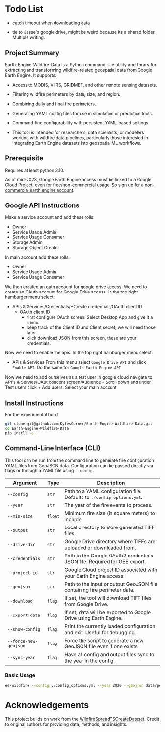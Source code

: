 # Todo List

- catch timeout when downloading data

- tie to Jesse's google drive, might be weird because its a shared folder. Multiple writing.

## Project Summary
Earth-Engine-Wildfire-Data is a Python command-line utility and library for extracting and
transforming wildfire-related geospatial data from Google Earth Engine. It supports:

- Access to MODIS, VIIRS, GRIDMET, and other remote sensing datasets.

- Filtering wildfire perimeters by date, size, and region.

- Combining daily and final fire perimeters.

- Generating YAML config files for use in simulation or prediction tools.

- Command-line configurability with persistent YAML-based settings.

- This tool is intended for researchers, data scientists, or modelers working with wildfire data
pipelines, particularly those interested in integrating Earth Engine datasets into geospatial ML
workflows.

## Prerequisite

 Requires at least python 3.10.

 As of mid-2023, Google Earth Engine access must be linked to a Google Cloud Project, even for
 free/non-commercial usage. So sign up for a [non-commercial earth engine account](https://earthengine.google.com/noncommercial/).
 


## Google API Instructions 

 Make a service account and add these rolls:
 - Owner
 - Service Usage Admin
 - Service Usage Consumer
 - Storage Admin
 - Storage Object Creator

 In main account add these rolls:
 - Owner
 - Service Usage Admin
 - Service Usage Consumer

 We then created an oath account for google drive access.
We need to create an OAuth account for Google Drive access. In the top right hamburger menu select:

 - APIs & Services/Credentials/+Create credentials/OAuth client ID
	- OAuth client ID
		- first configure OAuth screen. Select Desktop App and give it a name.
		- keep track of the Client ID and Client secret, we will need those later.
		- click download JSON from this screen, these are your credentials.

Now we need to enable the apis. In the top right hamburger menu select:

- APIs & Services
From this menu select `Google Drive API` and click `Enable API`. Do the same for `Google Earth Engine API`

 Now we need to add ourselves as a test user
 in google cloud navigate to API's & Servies/OAut concent screen/Audience
	- Scroll down and under Test users click + Add users. Select your main account.


## Install Instructions
For the experimental build
```bash
git clone git@github.com:KylesCorner/Earth-Engine-Wildfire-Data.git
cd Earth-Engine-Wildfire-Data
pip instll -e .
```

## Command-Line Interface (CLI)

This tool can be run from the command line to generate fire configuration YAML files from GeoJSON
data. Configuration can be passed directly via flags or through a YAML file using `--config`.

| Argument                | Type    | Description                                                                 |
|-------------------------|---------|-----------------------------------------------------------------------------|
| `--config`              | `str`   | Path to a YAML configuration file. Defaults to `./config_options.yml`.     |
| `--year`                | `str`   | The year of the fire events to process.                                    |
| `--min-size`            | `float` | Minimum fire size (in square meters) to include.                           |
| `--output`              | `str`   | Local directory to store generated TIFF files.                             |
| `--drive-dir`           | `str`   | Google Drive directory where TIFFs are uploaded or downloaded from.        |
| `--credentials`         | `str`   | Path to the Google OAuth2 credentials JSON file. Required for GEE export.  |
| `--project-id`          | `str`   | Google Cloud project ID associated with your Earth Engine access.          |
| `--geojson`             | `str`   | Path to the input or output GeoJSON file containing fire perimeter data.   |
| `--download`            | `flag`  | If set, the tool will download TIFF files from Google Drive.               |
| `--export-data`         | `flag`  | If set, data will be exported to Google Drive using Earth Engine.          |
| `--show-config`         | `flag`  | Print the currently loaded configuration and exit. Useful for debugging.   |
| `--force-new-geojson`   | `flag`  | Force the script to generate a new GeoJSON file even if one exists.        |
| `--sync-year`   | `flag`  | Have all config and output files sync to the year in the config.        |

###  Basic Usage

```bash
ee-wildfire --config ./config_options.yml --year 2020 --geojson data/perims/combined_fires_2020.geojson
```

# Acknowledgements

This project builds on work from the [WildfireSpreadTSCreateDataset](https://github.com/SebastianGer/WildfireSpreadTSCreateDataset). Credit to original authors for providing data, methods,
and insights.

